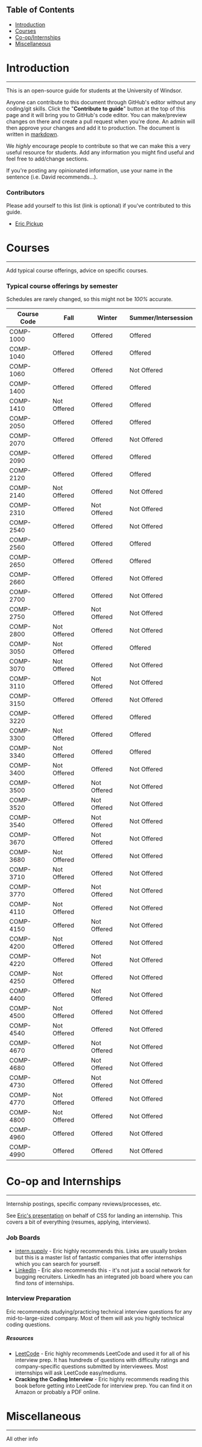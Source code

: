 Table of Contents
-----------------

- [Introduction](#introduction)
- [Courses](#courses)
- [Co-op/Internships](#co-op-and-internships)
- [Miscellaneous](#miscellaneous)

# Introduction
------------


This is an open-source guide for students at the University of Windsor.

Anyone can contribute to this document through GitHub's editor without any coding/git skills. Click the "**Contribute to guide**" button at the top of this page and it will bring you to GitHub's code editor. You can make/preview changes on there and create a pull request when you're done. An admin will then approve your changes and add it to production. The document is written in [markdown](https://www.markdownguide.org/basic-syntax/).

We *highly* encourage people to contribute so that we can make this a very useful resource for students. Add any information you might find useful and feel free to add/change sections.

If you're posting any opinionated information, use your name in the sentence (i.e. David recommends...).

### Contributors

Please add yourself to this list (link is optional) if you've contributed to this guide.

- [Eric Pickup](http://pickuperic.com)  

# Courses
------------


Add typical course offerings, advice on specific courses.  

### Typical course offerings by semester

Schedules are rarely changed, so this might not be *100%* accurate.

| Course Code | Fall | Winter | Summer/Intersession |
|-------------|-------------|-------------|---------------------|
| COMP-1000 | Offered | Offered | Offered |
| COMP-1040 | Offered | Offered | Offered |
| COMP-1060 | Offered | Offered | Not Offered |
| COMP-1400 | Offered | Offered | Offered |
| COMP-1410 | Not Offered | Offered | Offered |
| COMP-2050 | Offered | Offered | Offered |
| COMP-2070 | Offered | Offered | Not Offered |
| COMP-2090 | Offered | Offered | Offered |
| COMP-2120 | Offered | Offered | Offered |
| COMP-2140 | Not Offered | Offered | Not Offered |
| COMP-2310 | Offered | Not Offered | Not Offered |
| COMP-2540 | Offered | Offered | Not Offered |
| COMP-2560 | Offered | Offered | Offered |
| COMP-2650 | Offered | Offered | Offered |
| COMP-2660 | Offered | Offered | Not Offered |
| COMP-2700 | Offered | Offered | Not Offered |
| COMP-2750 | Offered | Not Offered | Not Offered |
| COMP-2800 | Not Offered | Offered | Not Offered |
| COMP-3050 | Not Offered | Offered | Offered |
| COMP-3070 | Not Offered | Offered | Not Offered |
| COMP-3110 | Offered | Not Offered | Not Offered |
| COMP-3150 | Offered | Offered | Not Offered |
| COMP-3220 | Offered | Offered | Offered |
| COMP-3300 | Not Offered | Offered | Offered |
| COMP-3340 | Not Offered | Offered | Offered |
| COMP-3400 | Not Offered | Offered | Not Offered |
| COMP-3500 | Offered | Not Offered | Not Offered |
| COMP-3520 | Offered | Not Offered | Not Offered |
| COMP-3540 | Offered | Not Offered | Not Offered |
| COMP-3670 | Offered | Not Offered | Not Offered |
| COMP-3680 | Not Offered | Offered | Not Offered |
| COMP-3710 | Not Offered | Offered | Not Offered |
| COMP-3770 | Offered | Not Offered | Not Offered |
| COMP-4110 | Not Offered | Offered | Not Offered |
| COMP-4150 | Offered | Not Offered | Not Offered |
| COMP-4200 | Not Offered | Offered | Not Offered |
| COMP-4220 | Offered | Not Offered | Not Offered |
| COMP-4250 | Not Offered | Offered | Not Offered |
| COMP-4400 | Offered | Not Offered | Not Offered |
| COMP-4500 | Not Offered | Offered | Not Offered |
| COMP-4540 | Not Offered | Offered | Not Offered |
| COMP-4670 | Offered | Not Offered | Not Offered |
| COMP-4680 | Offered | Not Offered | Not Offered |
| COMP-4730 | Offered | Not Offered | Not Offered |
| COMP-4770 | Not Offered | Offered | Not Offered |
| COMP-4800 | Not Offered | Offered | Not Offered |
| COMP-4960 | Offered | Offered | Not Offered |
| COMP-4990 | Offered | Offered | Not Offered |



# Co-op and Internships
------------

Internship postings, specific company reviews/processes, etc.

See [Eric's presentation](https://docs.google.com/presentation/d/190dl_nHBM-1qDiknOmjwA5-5SJLUUDQn1n10NsS9Bi8/edit?usp=sharing) on behalf of CSS for landing an internship. This covers a bit of everything (resumes, applying, interviews).

### Job Boards

- [intern.supply](http://intern.supply) - Eric highly recommends this. Links are usually broken but this is a master list of fantastic companies that offer internships which you can search for yourself.
- [LinkedIn](https://www.linkedin.com/jobs/) - Eric also recommends this - it's not just a social network for bugging recruiters. LinkedIn has an integrated job board where you can find *tons* of internships.

### Interview Preparation

Eric recommends studying/practicing technical interview questions for any mid-to-large-sized company. Most of them will ask you highly technical coding questions.

##### Resources
- [LeetCode](http://leetcode.com) - Eric highly recommends LeetCode and used it for all of his interview prep. It has hundreds of questions with difficulty ratings and company-specific questions submitted by interviewees. Most internships will ask LeetCode easy/mediums.
- **Cracking the Coding Interview** - Eric highly recommends reading this book before getting into LeetCode for interview prep. You can find it on Amazon or probably a PDF online.  


# Miscellaneous
------------


All other info

